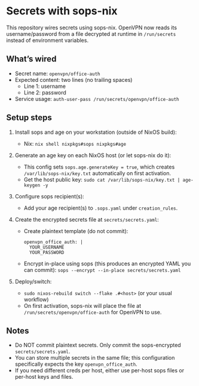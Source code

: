 Secrets with sops-nix
=====================

This repository wires secrets using sops-nix. OpenVPN now reads its username/password from a file decrypted at runtime in `/run/secrets` instead of environment variables.

What’s wired
------------
- Secret name: `openvpn/office-auth`
- Expected content: two lines (no trailing spaces)
  - Line 1: username
  - Line 2: password
- Service usage: `auth-user-pass /run/secrets/openvpn/office-auth`

Setup steps
-----------
1) Install sops and age on your workstation (outside of NixOS build):
   - Nix: `nix shell nixpkgs#sops nixpkgs#age`

2) Generate an age key on each NixOS host (or let sops-nix do it):
   - This config sets `sops.age.generateKey = true`, which creates `/var/lib/sops-nix/key.txt` automatically on first activation.
   - Get the host public key: `sudo cat /var/lib/sops-nix/key.txt | age-keygen -y`

3) Configure sops recipient(s):
   - Add your age recipient(s) to `.sops.yaml` under `creation_rules`.

4) Create the encrypted secrets file at `secrets/secrets.yaml`:
   - Create plaintext template (do not commit):
     ```
     openvpn_office_auth: |
       YOUR_USERNAME
       YOUR_PASSWORD
     ```
   - Encrypt in-place using sops (this produces an encrypted YAML you can commit):
     `sops --encrypt --in-place secrets/secrets.yaml`

5) Deploy/switch:
   - `sudo nixos-rebuild switch --flake .#<host>` (or your usual workflow)
   - On first activation, sops-nix will place the file at `/run/secrets/openvpn/office-auth` for OpenVPN to use.

Notes
-----
- Do NOT commit plaintext secrets. Only commit the sops-encrypted `secrets/secrets.yaml`.
- You can store multiple secrets in the same file; this configuration specifically expects the key `openvpn_office_auth`.
- If you need different creds per host, either use per-host sops files or per-host keys and files.

